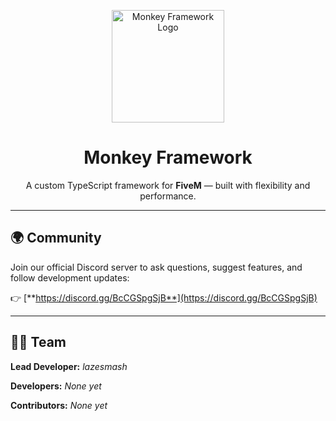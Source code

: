 <p align="center">
    <img src="https://raw.githubusercontent.com/monkeyframework/monkey-framework/refs/heads/main/logo.png" alt="Monkey Framework Logo" width="180">
</p>

<h1 align="center">Monkey Framework</h1>

<p align="center">
    A custom TypeScript framework for <strong>FiveM</strong> — built with flexibility and performance.
</p>

---

## :earth_africa: Community

Join our official Discord server to ask questions, suggest features, and follow development updates:

:point_right: [**https://discord.gg/BcCGSpgSjB**](https://discord.gg/BcCGSpgSjB)

---

## :man_technologist: Team

**Lead Developer:** *lazesmash*

**Developers:** *None yet*

**Contributors:** *None yet*
